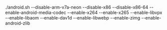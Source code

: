 ./android.sh --disable-arm-v7a-neon --disable-x86 --disable-x86-64 --enable-android-media-codec --enable-x264 --enable-x265 --enable-libvpx --enable-libaom --enable-dav1d --enable-libwebp --enable-zimg --enable-android-zlib 
